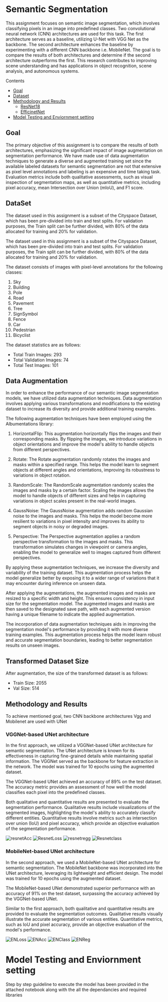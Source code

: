 # Semantic Segmentation
This assignment focuses on semantic image segmentation, which involves classifying pixels in an image into predefined classes. Two convolutional neural network (CNN) architectures are used for this task. The first architecture serves as a baseline, utilizing  U-Net with VGG Net as the backbone. The second architecture enhances the baseline by experimenting with a different CNN backbone i.e. MobileNet. The goal is to compare the results of both architectures and determine if the second architecture outperforms the first. This research contributes to improving scene understanding and has applications in object recognition, scene analysis, and autonomous systems.

<!--ts-->
Contents
<!--te-->

<!--ts-->
* [Goal](##Goal)
* [Dataset](##DataSet)
* [Methodology and Results](##MethodologyandResults)
	* [ResNet18](###ResNet18)	
	* [EfficinetNet](###EfficinetNet)
* [Model Testing and Enviornment setting](##ModelTestingandEnviornmentsetting)
<!--te-->

## Goal 
The primary objective of this assignment is to compare the results of both architectures, emphasizing the significant impact of image augmentation on segmentation performance. We have made use of data augmentation techniques to generate a diverse and augmented training set since the available labeled datasets for semantic segmentation are not that extensive as pixel level annotations and labeling is an expensive and time taking task. Evaluation metrics include both qualitative assessments, such as visual inspection of segmentation maps, as well as quantitative metrics, including pixel accuracy, mean Intersection over Union (mIoU), and F1 score.

## DataSet 
The dataset used in this assignment is a subset of the Cityspace Dataset, which has been pre-divided into train and test splits. For validation purposes, the Train split can be further divided, with 80\% of the data allocated for training and 20\% for validation.

The dataset used in this assignment is a subset of the Cityspace Dataset, which has been pre-divided into train and test splits. For validation purposes, the Train split can be further divided, with 80% of the data allocated for training and 20% for validation.

The dataset consists of images with pixel-level annotations for the following classes:
1. Sky
2. Building
3. Pole
4. Road
5. Pavement
6. Tree
7. SignSymbol
8. Fence
9. Car
10. Pedestrian
11. Bicyclist

The dataset statistics are as follows:
- Total Train Images: 293
- Total Validation Images: 74
- Total Test Images: 101

## Data Augmentation

In order to enhance the performance of our semantic image segmentation models, we have utilized data augmentation techniques. Data augmentation involves applying various transformations and modifications to the existing dataset to increase its diversity and provide additional training examples.

The following augmentation techniques have been employed using the Albumentations library:

1. HorizontalFlip: This augmentation horizontally flips the images and their corresponding masks. By flipping the images, we introduce variations in object orientations and improve the model's ability to handle objects from different perspectives.

2. Rotate: The Rotate augmentation randomly rotates the images and masks within a specified range. This helps the model learn to segment objects at different angles and orientations, improving its robustness to variations in object rotation.

3. RandomScale: The RandomScale augmentation randomly scales the images and masks by a certain factor. Scaling the images allows the model to handle objects of different sizes and helps in capturing variations in object scales present in the real-world images.

4. GaussNoise: The GaussNoise augmentation adds random Gaussian noise to the images and masks. This helps the model become more resilient to variations in pixel intensity and improves its ability to segment objects in noisy or degraded images.

5. Perspective: The Perspective augmentation applies a random perspective transformation to the images and masks. This transformation simulates changes in viewpoint or camera angles, enabling the model to generalize well to images captured from different perspectives.

By applying these augmentation techniques, we increase the diversity and variability of the training dataset. This augmentation process helps the model generalize better by exposing it to a wider range of variations that it may encounter during inference on unseen data.

After applying the augmentations, the augmented images and masks are resized to a specific width and height. This ensures consistency in input size for the segmentation model. The augmented images and masks are then saved to the designated save path, with each augmented version having a unique filename to indicate the applied augmentation.

The incorporation of data augmentation techniques aids in improving the segmentation model's performance by providing it with more diverse training examples. This augmentation process helps the model learn robust and accurate segmentation boundaries, leading to better segmentation results on unseen images.

## Transformed Dataset Size

After augmentation, the size of the transformed dataset is as follows:

- Train Size: 2055
- Val Size: 514


## Methodology and Results

To achieve mentioned goal, two CNN backbone architectures Vgg and Mobilenet are used with UNet
### VGGNet-based UNet architecture
In the first approach, we utilized a VGGNet-based UNet architecture for semantic segmentation. The UNet architecture is known for its effectiveness in capturing fine-grained details while maintaining spatial information. The VGGNet served as the backbone for feature extraction in the network. The model was trained for 10 epochs using the augmented dataset.

The VGGNet-based UNet achieved an accuracy of 89\% on the test dataset. The accuracy metric provides an assessment of how well the model classifies each pixel into the predefined classes.

Both qualitative and quantitative results are presented to evaluate the segmentation performance. Qualitative results include visualizations of the segmented images, highlighting the model's ability to accurately classify different entities. Quantitative results involve metrics such as intersection over union (IoU) and pixel accuracy, which provide an objective evaluation of the segmentation performance.

![resnetAcc](https://user-images.githubusercontent.com/59650991/236348040-257d6977-bd10-413c-8265-e0ad59651854.PNG)
![ResnetLoss](https://user-images.githubusercontent.com/59650991/236348066-20cc5772-9a5a-4c63-a001-8d766ad8ca04.PNG)
![resnetregg](https://user-images.githubusercontent.com/59650991/236348089-70ca7d2b-3883-48c2-94ca-f5a8a13e2495.PNG)
![Resnetclass](https://user-images.githubusercontent.com/59650991/236348110-44ae6633-1d07-4e5c-8947-770916b974e8.PNG)

### MobileNet-based UNet architecture
In the second approach, we used a MobileNet-based UNet architecture for semantic segmentation. The MobileNet backbone was incorporated into the UNet architecture, leveraging its lightweight and efficient design. The model was trained for 10 epochs using the augmented dataset.

The MobileNet-based UNet demonstrated superior performance with an accuracy of 91\% on the test dataset, surpassing the accuracy achieved by the VGGNet-based UNet.

Similar to the first approach, both qualitative and quantitative results are provided to evaluate the segmentation outcomes. Qualitative results visually illustrate the accurate segmentation of various entities. Quantitative metrics, such as IoU and pixel accuracy, provide an objective evaluation of the model's performance.

![ENLoss](https://user-images.githubusercontent.com/59650991/236348302-86ab8d7f-fc86-4066-ad88-524e943a8883.PNG)
![ENAcc](https://user-images.githubusercontent.com/59650991/236348317-72fef089-560d-4f2d-8bfc-d3dc1f4b7d9d.PNG)
![ENClass](https://user-images.githubusercontent.com/59650991/236348341-f8976ea8-ffd8-454a-ab1b-3efcca93e123.PNG)
![ENReg](https://user-images.githubusercontent.com/59650991/236348348-ff95dd13-d493-49bf-879c-8c4e08fac363.PNG)


# Model Testing and Enviornment setting
Step by step guideline to execute the model has been provided in the attached notebook along with the all the dependancies and required libraries

